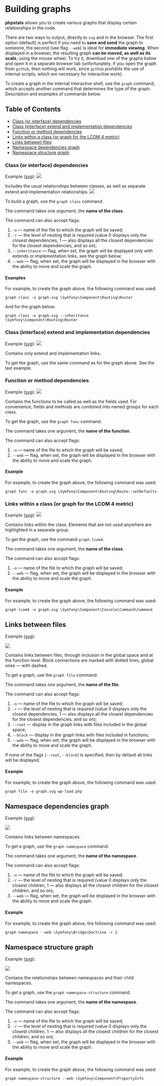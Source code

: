# Building graphs

**phpstats** allows you to create various graphs that display certain relationships in the code.

There are two ways to output, directly to `svg` and in the browser. The first option (default) is perfect if you need to **save and send** the graph to someone, the second (see flag `--web`) is ideal for **immediate viewing**. When displayed in a browser, the resulting graph **can be moved, as well as its scale**, using the mouse wheel. To try it, download one of the graphs below and open it in a separate browser tab (unfortunately, if you open the graph from `github`, then nothing will work, since `github` prohibits the use of internal scripts, which are necessary for interactive work). 

To create a graph in the internal interactive shell, use the `graph` command, which accepts another command that determines the type of the graph. Description and examples of commands below.

## Table of Contents

* [Class (or interface) dependencies](#class-or-interface-dependencies)
* [Class (interface) extend and implementation dependencies](#class-interface-extend-and-implementation-dependencies)
* [Function or method dependencies](#function-or-method-dependencies)
* [Links within a class (or graph for the LCOM 4 metric)](#links-within-a-class-or-graph-for-the-lcom-4-metric)
* [Links between files](#links-between-files)
* [Namespace dependencies graph](#namespace-dependencies-graph)
* [Namespace structure graph](#namespace-structure-graph)

### Class (or interface) dependencies

Example ([svg](./class_deps_graph.svg)):
![](./class_graph_preview.png)

Includes the usual relationships between classes, as well as separate extend and implementation relationships.
![](./class_graph_inheritance_part.png)

To build a graph, use the `graph class` command.

The command takes one argument, the **name of the class**.

The command can also accept flags:

1. `-o` — name of the file to which the graph will be saved;
2. `-r` — the level of nesting that is required (value 0 displays only the closest dependencies, 1 — also displays all the closest dependencies for the closest dependencies, and so on);
3. `--inheritance` — flag, when set, the graph will be displayed only with extends or implementation links, see the graph below;
4. `--web` — flag, when set, the graph will be displayed in the browser with the ability to move and scale the graph.

#### Examples

For example, to create the graph above, the following command was used:

```
graph class -o graph.svg \Symfony\Component\Routing\Router
```

And for the graph below:

```
graph class -o graph.svg --inheritance \Symfony\Component\Routing\Router
```

### Class (interface) extend and implementation dependencies

Example ([svg](./inhiritance_graph.svg)):
![](./class_inheritance_preview.png)

Contains only extend and implementation links.

To get the graph, use the same command as for the graph above. See the last example.

### Function or method dependencies

Example ([svg](./function_graph.svg)):
![](./function_deps_preview.png)

Contains the functions to be called as well as the fields used. For convenience, fields and methods are combined into named groups for each class.

To get the graph, use the `graph func` command.

The command takes one argument, the **name of the function**.

The command can also accept flags:

1. `-o` — name of the file to which the graph will be saved;
2. `--web` — flag, when set, the graph will be displayed in the browser with the ability to move and scale the graph.

#### Example

For example, to create the graph above, the following command was used:

```
graph func -o graph.svg \Symfony\Component\Routing\Route::setDefaults
```

### Links within a class (or graph for the LCOM 4 metric)

Example ([svg](./class_lcom4_graph.svg)):
![](./class_lcom4_preview.png)

Contains links within the class. Elements that are not used anywhere are highlighted in a separate group.

To get the graph, use the command `graph lcom4`.

The command takes one argument, the **name of the class**.

The command can also accept flags:

1. `-o` — name of the file to which the graph will be saved;
2. `--web` — flag, when set, the graph will be displayed in the browser with the ability to move and scale the graph.

#### Example

For example, to create the graph above, the following command was used:

```
graph lcom4 -o graph.svg \Symfony\Component\Console\Command\Command
```

## Links between files

Example ([svg](./file_graph.svg)):

![](./file_graph_preview.png)

Contains links between files, through inclusion in the global space and at the function level. Block connections are marked with dotted lines, global ones — with dashed.

To get a graph, use the `graph file` command.

The command takes one argument, the **name of the file**.

The command can also accept flags:

1. `-o` — name of the file to which the graph will be saved;
2. `-r` — the level of nesting that is required (value 0 displays only the closest dependencies, 1 — also displays all the closest dependencies for the closest dependencies, and so on);
3. `--root` — display in the graph links with files included in the global space;
2. `--block` — display in the graph links with files included in functions;
5. `--web` — flag, when set, the graph will be displayed in the browser with the ability to move and scale the graph.

If none of the flags (`--root`, `--block`) is specified, then by default all links will be displayed.

#### Example

For example, to create the graph above, the following command was used:

```
graph file -o graph.svg wp-load.php
```

## Namespace dependencies graph

Example ([svg](./namespace_deps_graph.svg)):

![](./namespace_deps_graph_preview.png)

Contains links between namespaces.

To get a graph, use the `graph namespace` command.

The command takes one argument, the **name of the namespace**.

The command can also accept flags:

1. `-o` — name of the file to which the graph will be saved;
2. `-r` — the level of nesting that is required (value 0 displays only the closest children, 1 — also displays all the closest children for the closest children, and so on);
3. `--web` — flag, when set, the graph will be displayed in the browser with the ability to move and scale the graph.

#### Example

For example, to create the graph above, the following command was used:

```
graph namespace --web \Symfony\Bridge\Doctrine -r 2
```

## Namespace structure graph

Example ([svg](./namespace_graph.svg)):

![](./namespace_graph_preview.png)

Contains the relationships between namespaces and their child namespaces.

To get a graph, use the `graph namespace-structure` command.

The command takes one argument, the **name of the namespace**.

The command can also accept flags:

1. `-o` — name of the file to which the graph will be saved;
2. `-r` — the level of nesting that is required (value 0 displays only the closest children, 1 — also displays all the closest children for the closest children, and so on);
3. `--web` — flag, when set, the graph will be displayed in the browser with the ability to move and scale the graph.

#### Example

For example, to create the graph above, the following command was used:

```
graph namespace-structure --web \Symfony\Component\PropertyInfo
```